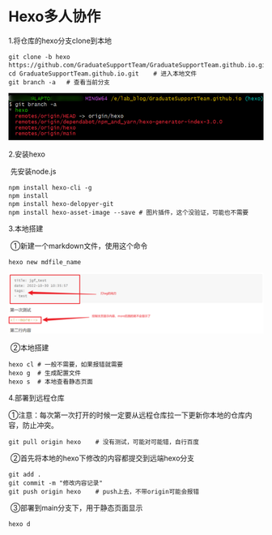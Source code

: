 # Hexo多人协作

1.将仓库的hexo分支clone到本地

```
git clone -b hexo https://github.com/GraduateSupportTeam/GraduateSupportTeam.github.io.git
cd GraduateSupportTeam.github.io.git	# 进入本地文件
git branch -a	# 查看当前分支
```

![image-20221030113216120](readme/image-20221030113216120.png)

2.安装hexo

​	先安装node.js

```
npm install hexo-cli -g
npm install
npm install hexo-delopyer-git
npm install hexo-asset-image --save	# 图片插件，这个没验证，可能也不需要
```

3.本地搭建

​	①新建一个markdown文件，使用这个命令

```
hexo new mdfile_name
```

![image-20221030114031338](readme/image-20221030114031338.png)

​	②本地搭建

```
hexo cl	# 一般不需要，如果报错就需要
hexo g	# 生成配置文件
hexo s	# 本地查看静态页面
```

4.部署到远程仓库

​	①注意：每次第一次打开的时候一定要从远程仓库拉一下更新你本地的仓库内容，防止冲突。

```
git pull origin hexo	# 没有测试，可能对可能错，自行百度
```

​	②首先将本地的hexo下修改的内容都提交到远端hexo分支

```
git add .
git commit -m "修改内容记录"
git push origin hexo	# push上去，不带origin可能会报错
```

​	③部署到main分支下，用于静态页面显示

```
hexo d
```

